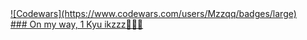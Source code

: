 <a href="https://www.codewars.com/users/Mzzqq/">
![Codewars](https://www.codewars.com/users/Mzzqq/badges/large)
<br/>
### On my way, 1 Kyu ikzzz🏃🏃🏃

<!--
**Mzzqq/Mzzqq** is a ✨ _special_ ✨ repository because its `README.md` (this file) appears on your GitHub profile.

Here are some ideas to get you started:

- 🔭 I’m currently working on ...
- 🌱 I’m currently learning ...
- 👯 I’m looking to collaborate on ...
- 🤔 I’m looking for help with ...
- 💬 Ask me about ...
- 📫 How to reach me: ...
- 😄 Pronouns: ...
- ⚡ Fun fact: ...
-->
